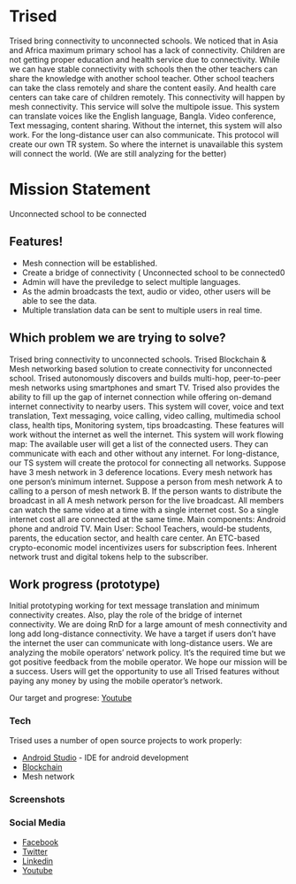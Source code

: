# Trised
Trised bring connectivity to unconnected schools. We noticed that in Asia and Africa maximum primary school has a lack of connectivity. Children are not getting proper education and health service due to connectivity. While we can have stable connectivity with schools then the other teachers can share the knowledge with another school teacher. Other school teachers can take the class remotely and share the content easily. And health care centers can take care of children remotely. This connectivity will happen by mesh connectivity. This service will solve the multipole issue. This system can translate voices like the English language, Bangla. Video conference, Text messaging,  content sharing. Without the internet, this system will also work. For the long-distance user can also communicate.  This protocol will create our own TR system. So where the internet is unavailable this system will connect the world. (We are still analyzing for the better) 

# Mission Statement
 Unconnected school to be connected 
## Features!

  - Mesh connection will be established.
  - Create a bridge of connectivity ( Unconnected school to be connected0
  - Admin will have the previledge to select multiple languages.
  - As the admin broadcasts the text, audio or video, other users will be able to see the data.
  - Multiple translation data can be sent to multiple users in real time.
  
  ## Which problem we are trying to solve?
Trised bring connectivity to unconnected schools. Trised Blockchain & Mesh networking based solution to create connectivity for unconnected school. Trised autonomously discovers and builds multi-hop, peer-to-peer mesh networks using smartphones and smart TV. 
Trised also provides the ability to fill up the gap of internet connection while offering on-demand internet connectivity to nearby users. This system will cover,  voice and text translation, Text messaging, voice calling, video calling, multimedia school class, health tips,  Monitoring system,  tips broadcasting. These features will work without the internet as well the internet.
This system will work flowing map: The available user will get a list of the connected users. They can communicate with each and other without any internet.  For long-distance, our TS system will create the protocol for connecting all networks. Suppose have 3 mesh network in 3 deference locations. Every mesh network has one person’s minimum internet. Suppose a person from mesh network A  to calling to a person of mesh network B.  If the person wants to distribute the broadcast in all A mesh network person for the live broadcast. All members can watch the same video at a time with a single internet cost. So a single internet cost all are connected at the same time.  Main components: Android phone and android TV.
Main User: School Teachers, would-be students, parents, the education sector, and health care center. 
An ETC-based crypto-economic model incentivizes users for subscription fees. Inherent network trust and digital tokens help to the subscriber. 

## Work progress (prototype)
Initial prototyping working for text message translation and minimum connectivity creates.  Also, play the role of the bridge of internet connectivity. We are doing RnD for a large amount of mesh connectivity and long add long-distance connectivity. We have a target if users don’t have the internet the user can communicate with long-distance users. We are analyzing the mobile operators’ network policy.  It’s the required time but we got positive feedback from the mobile operator. We hope our mission will be a success. Users will get the opportunity to use all Trised features without paying any money by using the mobile operator’s network.

Our target and progrese:  [Youtube]( https://youtu.be/r0_325LajS4 )
  
### Tech

Trised uses a number of open source projects to work properly:
* [Android Studio](https://en.wikipedia.org/wiki/Android_Studio) - IDE for android development
*  [Blockchain](https://www.blockchain.com/) 
* Mesh network


### Screenshots





### Social Media
* [Facebook](https://www.facebook.com/trised1)
* [Twitter](https://twitter.com/Trised2)
* [Linkedin]( https://www.linkedin.com/company/trised/?viewAsMember=true )
* [Youtube]( https://youtu.be/r0_325LajS4 )
